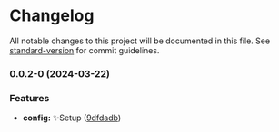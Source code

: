 # Changelog

All notable changes to this project will be documented in this file. See [standard-version](https://github.com/conventional-changelog/standard-version) for commit guidelines.

### 0.0.2-0 (2024-03-22)


### Features

* **config:** ✨Setup ([9dfdadb](https://github.com/nviethuan/ddd/commit/9dfdadbec952182377e822c07e602a9b4776aca8))

